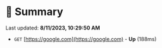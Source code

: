 # 📖 Summary
Last updated: **8/11/2023, 10:29:50 AM**

- `GET` [https://google.com](https://google.com) - **Up** (188ms)
